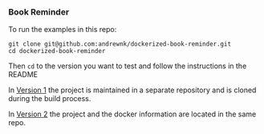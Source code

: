 ### Book Reminder

To run the examples in this repo:

```
git clone git@github.com:andrewnk/dockerized-book-reminder.git
cd dockerized-book-reminder
```

Then ```cd``` to the version you want to test and follow the instructions in the README

In [Version 1](version-1) the project is maintained in a separate repository and is cloned during the build process.

In [Version 2](version-2) the project and the docker information are located in the same repo.